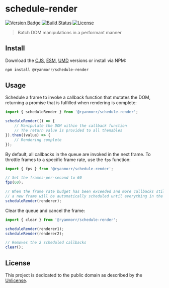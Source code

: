 # schedule-render

[![Version Badge][version-image]][project-url]
[![Build Status][build-image]][build-url]
[![License][license-image]][license-url]

> Batch DOM manipulations in a performant manner

## Install

Download the [CJS](http://github.com/ryanmorr/schedule-render/raw/master/dist/schedule-render.cjs.js), [ESM](http://github.com/ryanmorr/schedule-render/raw/master/dist/schedule-render.esm.js), [UMD](http://github.com/ryanmorr/schedule-render/raw/master/dist/schedule-render.umd.js) versions or install via NPM:

``` sh
npm install @ryanmorr/schedule-render
```

## Usage

Schedule a frame to invoke a callback function that mutates the DOM, returning a promise that is fulfilled when rendering is complete:

``` javascript
import { scheduleRender } from '@ryanmorr/schedule-render';

scheduleRender(() => {
    // Manipulate the DOM within the callback function
    // The return value is provided to all thenables
}).then((value) => {
    // Rendering complete
});
```

By default, all callbacks in the queue are invoked in the next frame. To throttle frames to a specific frame rate, use the `fps` function:

``` javascript
import { fps } from '@ryanmorr/schedule-render';

// Set the frames-per-second to 60
fps(60);

// When the frame rate budget has been exceeded and more callbacks still exist within the queue,
// a new frame will be automatically scheduled until everything in the queue has been rendered
scheduleRender(renderer);
```

Clear the queue and cancel the frame:

``` javascript
import { clear } from '@ryanmorr/schedule-render';

scheduleRender(renderer1);
scheduleRender(renderer2);

// Removes the 2 scheduled callbacks
clear();
```

## License

This project is dedicated to the public domain as described by the [Unlicense](http://unlicense.org/).

[project-url]: https://github.com/ryanmorr/schedule-render
[version-image]: https://badge.fury.io/gh/ryanmorr%2Fschedule-render.svg
[build-url]: https://travis-ci.org/ryanmorr/schedule-render
[build-image]: https://travis-ci.org/ryanmorr/schedule-render.svg
[license-image]: https://img.shields.io/badge/license-Unlicense-blue.svg
[license-url]: UNLICENSE